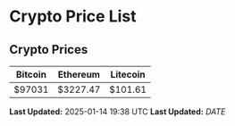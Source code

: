 # Crypto Price List

## Crypto Prices
| Bitcoin | Ethereum | Litecoin |
| ------- | -------- | -------- |
| $97031 | $3227.47 | $101.61 |
**Last Updated:** 2025-01-14 19:38 UTC
**Last Updated:** $DATE$
